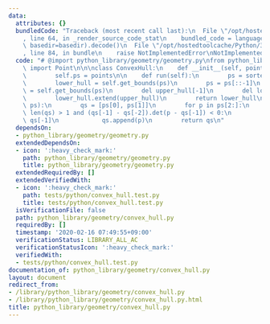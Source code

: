 ```yaml
---
data:
  attributes: {}
  bundledCode: "Traceback (most recent call last):\n  File \"/opt/hostedtoolcache/Python/3.8.5/x64/lib/python3.8/site-packages/onlinejudge_verify/documentation/build.py\"\
    , line 64, in _render_source_code_stat\n    bundled_code = language.bundle(stat.path,\
    \ basedir=basedir).decode()\n  File \"/opt/hostedtoolcache/Python/3.8.5/x64/lib/python3.8/site-packages/onlinejudge_verify/languages/python.py\"\
    , line 84, in bundle\n    raise NotImplementedError\nNotImplementedError\n"
  code: "# @import python_library/geometry/geometry.py\nfrom python_library.geometry.geometry\
    \ import Point\n\n\nclass ConvexHull:\n    def __init__(self, points) -> None:\n\
    \        self.ps = points\n\n    def run(self):\n        ps = sorted(self.ps)\n\
    \        lower_hull = self.get_bounds(ps)\n        ps = ps[::-1]\n        upper_hull\
    \ = self.get_bounds(ps)\n        del upper_hull[-1]\n        del lower_hull[-1]\n\
    \        lower_hull.extend(upper_hull)\n        return lower_hull\n\n    def get_bounds(self,\
    \ ps):\n        qs = [ps[0], ps[1]]\n        for p in ps[2:]:\n            while\
    \ len(qs) > 1 and (qs[-1] - qs[-2]).det(p - qs[-1]) < 0:\n                del\
    \ qs[-1]\n            qs.append(p)\n        return qs\n"
  dependsOn:
  - python_library/geometry/geometry.py
  extendedDependsOn:
  - icon: ':heavy_check_mark:'
    path: python_library/geometry/geometry.py
    title: python_library/geometry/geometry.py
  extendedRequiredBy: []
  extendedVerifiedWith:
  - icon: ':heavy_check_mark:'
    path: tests/python/convex_hull.test.py
    title: tests/python/convex_hull.test.py
  isVerificationFile: false
  path: python_library/geometry/convex_hull.py
  requiredBy: []
  timestamp: '2020-02-16 07:49:55+09:00'
  verificationStatus: LIBRARY_ALL_AC
  verificationStatusIcon: ':heavy_check_mark:'
  verifiedWith:
  - tests/python/convex_hull.test.py
documentation_of: python_library/geometry/convex_hull.py
layout: document
redirect_from:
- /library/python_library/geometry/convex_hull.py
- /library/python_library/geometry/convex_hull.py.html
title: python_library/geometry/convex_hull.py
---
```

